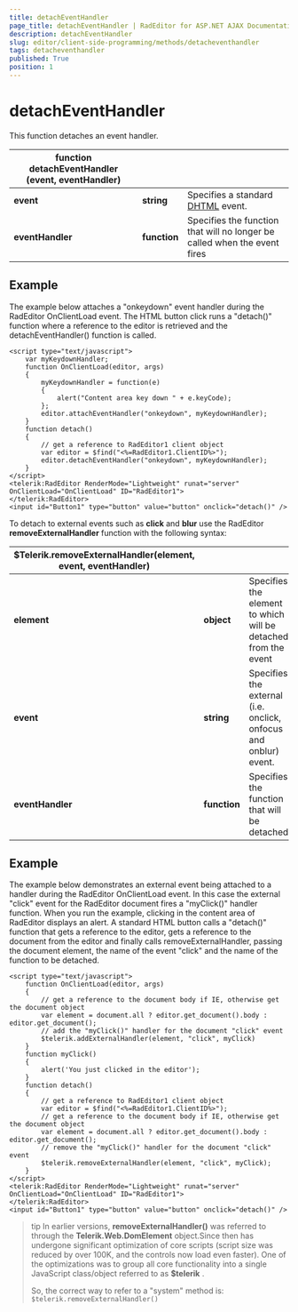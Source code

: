 ```yaml
---
title: detachEventHandler
page_title: detachEventHandler | RadEditor for ASP.NET AJAX Documentation
description: detachEventHandler
slug: editor/client-side-programming/methods/detacheventhandler
tags: detacheventhandler
published: True
position: 1
---
```


# detachEventHandler


This function detaches an event handler.
  

|  **function**  **detachEventHandler (event, eventHandler)**  |  |  |
| ------ | ------ | ------ |
| **event** | **string** |Specifies a standard [DHTML](http://msdn2.microsoft.com/en-us/library/ms533051.aspx) event.|
| **eventHandler** | **function** |Specifies the function that will no longer be called when the event fires|

## Example

The example below attaches a "onkeydown" event handler during the RadEditor OnClientLoad event. The HTML button click runs a "detach()" function where a reference to the editor is retrieved and the detachEventHandler() function is called.

````ASP.NET
<script type="text/javascript">
	var myKeydownHandler;
	function OnClientLoad(editor, args)    
	{        
		myKeydownHandler = function(e)        
		{            
			alert("Content area key down " + e.keyCode);        
		};                     
		editor.attachEventHandler("onkeydown", myKeydownHandler);     
	}
	function detach()    
	{
		// get a reference to RadEditor1 client object        
		var editor = $find("<%=RadEditor1.ClientID%>");
		editor.detachEventHandler("onkeydown", myKeydownHandler);
	}       
</script>
<telerik:RadEditor RenderMode="Lightweight" runat="server" OnClientLoad="OnClientLoad" ID="RadEditor1">
</telerik:RadEditor>
<input id="Button1" type="button" value="button" onclick="detach()" />
````

To detach to external events such as **click** and **blur** use the RadEditor **removeExternalHandler** function with the following syntax:

|  **$Telerik.removeExternalHandler(element, event, eventHandler)**  |  |  |
| ------ | ------ | ------ |
| **element** | **object** |Specifies the element to which will be detached from the event|
| **event** | **string** |Specifies the external (i.e. onclick, onfocus and onblur) event.|
| **eventHandler** | **function** |Specifies the function that will be detached|

## Example

The example below demonstrates an external event being attached to a handler during the RadEditor OnClientLoad event. In this case the external "click" event for the RadEditor document fires a "myClick()" handler function. When you run the example, clicking in the content area of RadEditor displays an alert. A standard HTML button calls a "detach()" function that gets a reference to the editor, gets a reference to the document from the editor and finally calls removeExternalHandler, passing the document element, the name of the event "click" and the name of the function to be detached.

````ASP.NET
<script type="text/javascript">    
	function OnClientLoad(editor, args)    
	{        
		// get a reference to the document body if IE, otherwise get the document object        
		var element = document.all ? editor.get_document().body : editor.get_document();         
		// add the "myClick()" handler for the document "click" event          
		$telerik.addExternalHandler(element, "click", myClick)    
	}
	function myClick()    
	{         
		alert('You just clicked in the editor');    
	}
	function detach()    
	{        
		// get a reference to RadEditor1 client object        
		var editor = $find("<%=RadEditor1.ClientID%>");        
		// get a reference to the document body if IE, otherwise get the document object        
		var element = document.all ? editor.get_document().body : editor.get_document();
		// remove the "myClick()" handler for the document "click" event            
		$telerik.removeExternalHandler(element, "click", myClick);
	}
</script>
<telerik:RadEditor RenderMode="Lightweight" runat="server" OnClientLoad="OnClientLoad" ID="RadEditor1">
</telerik:RadEditor>
<input id="Button1" type="button" value="button" onclick="detach()" />
````



>tip In earlier versions, **removeExternalHandler()** was referred to through the **Telerik.Web.DomElement** object.Since then has undergone significant optimization of core scripts (script size was reduced by over 100K, and the controls now load even faster). One of the optimizations was to group all core functionality into a single JavaScript class/object referred to as **$telerik** .
>
>So, the correct way to refer to a "system" method is:
>`$telerik.removeExternalHandler()`


